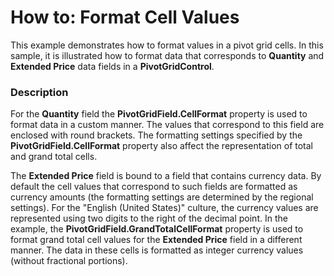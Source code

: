 # How to: Format Cell Values


<p>This example demonstrates how to format values in a pivot grid cells. In this sample, it is illustrated how to format data that corresponds to <strong>Quantity</strong> and <strong>Extended Price</strong> data fields in a <strong>PivotGridControl</strong>.</p>


<h3>Description</h3>

<p>For the <strong>Quantity</strong> field the <strong>PivotGridField.CellFormat</strong> property is used to format data in a custom manner. The values that correspond to this field are enclosed with round brackets. The formatting settings specified by the <strong>PivotGridField.CellFormat</strong> property also affect the representation of total and grand total cells.</p><p>The <strong>Extended Price</strong> field is bound to a field that contains currency data. By default the cell values that correspond to such fields are formatted as currency amounts (the formatting settings are determined by the regional settings). For the &quot;English (United States)&quot; culture, the currency values are represented using two digits to the right of the decimal point. In the example, the <strong>PivotGridField.GrandTotalCellFormat</strong> property is used to format grand total cell values for the <strong>Extended Price</strong> field in a different manner. The data in these cells is formatted as integer currency values (without fractional portions).</p>

<br/>


